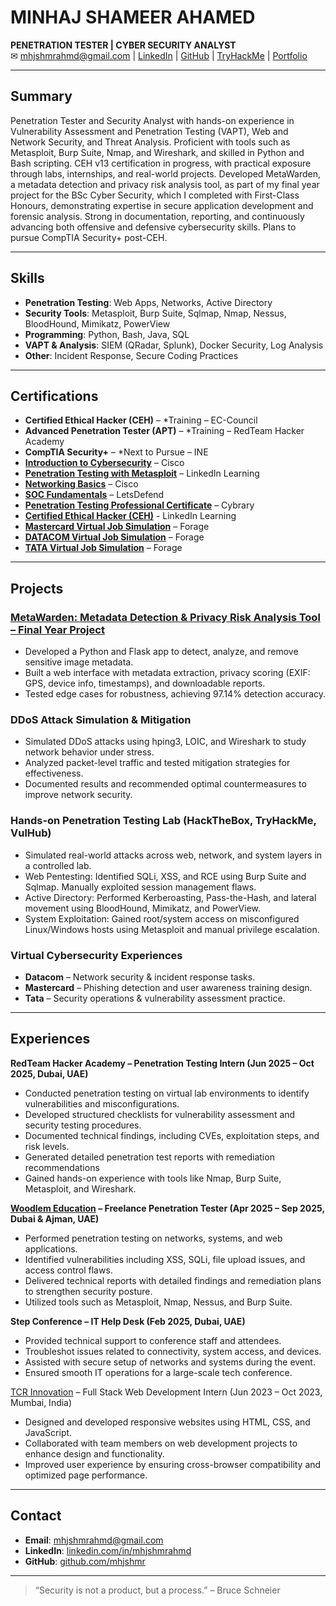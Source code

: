 # MINHAJ SHAMEER AHAMED

**PENETRATION TESTER | CYBER SECURITY ANALYST**  
✉ mhjshmrahmd@gmail.com | [LinkedIn](https://linkedin.com/in/mhjshmrahmd) | [GitHub](https://github.com/mhjshmr) | [TryHackMe](https://tryhackme.com/p/mhj.shmr) | [Portfolio](https://mhjshmr.github.io/Portfolio/)

---

## Summary

Penetration Tester and Security Analyst with hands-on experience in Vulnerability Assessment and Penetration
Testing (VAPT), Web and Network Security, and Threat Analysis. Proficient with tools such as Metasploit, Burp
Suite, Nmap, and Wireshark, and skilled in Python and Bash scripting. CEH v13 certification in progress, with
practical exposure through labs, internships, and real-world projects. Developed MetaWarden, a metadata
detection and privacy risk analysis tool, as part of my final year project for the BSc Cyber Security, which I
completed with First-Class Honours, demonstrating expertise in secure application development and forensic
analysis. Strong in documentation, reporting, and continuously advancing both offensive and defensive
cybersecurity skills. Plans to pursue CompTIA Security+ post-CEH.


---

## Skills

- **Penetration Testing**: Web Apps, Networks, Active Directory
- **Security Tools**: Metasploit, Burp Suite, Sqlmap, Nmap, Nessus, BloodHound, Mimikatz, PowerView
- **Programming**: Python, Bash, Java, SQL
- **VAPT & Analysis**: SIEM (QRadar, Splunk), Docker Security, Log Analysis
- **Other**: Incident Response, Secure Coding Practices

---

## Certifications

- **Certified Ethical Hacker (CEH)** – *Training – EC-Council
- **Advanced Penetration Tester (APT)** – *Training – RedTeam Hacker Academy
- **CompTIA Security+** – *Next to Pursue – INE 
- **[Introduction to Cybersecurity](https://github.com/mhjshmr/mhjshmr.github.io/blob/main/Certificates/Introduction%20to%20Cybersecurity.pdf)** – Cisco
- **[Penetration Testing with Metasploit](https://github.com/mhjshmr/mhjshmr.github.io/blob/main/Certificates/Penetration%20Testing%20with%20Metasploit.jpg)** – LinkedIn Learning
- **[Networking Basics](https://github.com/mhjshmr/mhjshmr.github.io/blob/main/Certificates/Networking%20Basics.pdf)** – Cisco
- **[SOC Fundamentals](https://github.com/mhjshmr/mhjshmr.github.io/blob/main/Certificates/SOC%20Fundamentals.png)** – LetsDefend
- **[Penetration Testing Professional Certificate](https://github.com/mhjshmr/mhjshmr.github.io/blob/main/Certificates/Penetration%20Testing%20Professional%20Certificate%20by%20Cybrary.jpg)** – Cybrary
- **[Certified Ethical Hacker (CEH)](https://github.com/mhjshmr/mhjshmr.io/blob/main/Certificates/Certified%20Ethical%20Hacker%20(CEH).jpg)** - LinkedIn Learning
- **[Mastercard Virtual Job Simulation](https://github.com/mhjshmr/mhjshmr.github.io/blob/main/Certificates/MasterCard-%20Completion%20Certificate.pdf)** – Forage
- **[DATACOM Virtual Job Simulation](https://github.com/mhjshmr/mhjshmr.github.io/blob/main/Certificates/Datacom%20-%20Completion%20Certificate.pdf)** – Forage
- **[TATA Virtual Job Simulation](https://github.com/mhjshmr/mhjshmr.github.io/blob/main/Certificates/Tata-%20Completion%20Certificate.pdf)** – Forage
  
---

## Projects

### [MetaWarden: Metadata Detection & Privacy Risk Analysis Tool – Final Year Project](https://github.com/mhjshmr/MetaWarden)
- Developed a Python and Flask app to detect, analyze, and remove sensitive image metadata.
- Built a web interface with metadata extraction, privacy scoring (EXIF: GPS, device info, timestamps), and downloadable reports.
- Tested edge cases for robustness, achieving 97.14% detection accuracy.

### DDoS Attack Simulation & Mitigation
- Simulated DDoS attacks using hping3, LOIC, and Wireshark to study network behavior under stress.
- Analyzed packet-level traffic and tested mitigation strategies for effectiveness.
- Documented results and recommended optimal countermeasures to improve network security.

### Hands-on Penetration Testing Lab (HackTheBox, TryHackMe, VulHub)
- Simulated real-world attacks across web, network, and system layers in a controlled lab.
- Web Pentesting: Identified SQLi, XSS, and RCE using Burp Suite and Sqlmap. Manually exploited session management flaws.
- Active Directory: Performed Kerberoasting, Pass-the-Hash, and lateral movement using BloodHound, Mimikatz, and PowerView.
- System Exploitation: Gained root/system access on misconfigured Linux/Windows hosts using Metasploit and manual privilege escalation.

### Virtual Cybersecurity Experiences
- **Datacom** – Network security & incident response tasks.
- **Mastercard** – Phishing detection and user awareness training design.
- **Tata** – Security operations & vulnerability assessment practice.

---

## Experiences

**RedTeam Hacker Academy – Penetration Testing Intern (Jun 2025 – Oct 2025, Dubai, UAE)**

- Conducted penetration testing on virtual lab environments to identify vulnerabilities and misconfigurations.
- Developed structured checklists for vulnerability assessment and security testing procedures.
- Documented technical findings, including CVEs, exploitation steps, and risk levels.
- Generated detailed penetration test reports with remediation recommendations
- Gained hands-on experience with tools like Nmap, Burp Suite, Metasploit, and Wireshark.

**[Woodlem Education](https://github.com/mhjshmr/mhjshmr.github.io/blob/main/Certificates/Freelance%20Experience%20%40%20WoodlemEd.pdf) – Freelance Penetration Tester (Apr 2025 – Sep 2025, Dubai & Ajman, UAE)** 

- Performed penetration testing on networks, systems, and web applications.
- Identified vulnerabilities including XSS, SQLi, file upload issues, and access control flaws.
- Delivered technical reports with detailed findings and remediation plans to strengthen security posture.
- Utilized tools such as Metasploit, Nmap, Nessus, and Burp Suite.

**Step Conference – IT Help Desk (Feb 2025, Dubai, UAE)**  
- Provided technical support to conference staff and attendees.
- Troubleshot issues related to connectivity, system access, and devices.
- Assisted with secure setup of networks and systems during the event.
- Ensured smooth IT operations for a large-scale tech conference.

[TCR Innovation](https://github.com/mhjshmr/mhjshmr.github.io/blob/main/Certificates/TCR%20Internship%20Completion%20Certificate.jpg) – Full Stack Web Development Intern (Jun 2023 – Oct 2023, Mumbai, India)

- Designed and developed responsive websites using HTML, CSS, and JavaScript.
- Collaborated with team members on web development projects to enhance design and functionality.
- Improved user experience by ensuring cross-browser compatibility and optimized page performance.
---

## Contact

- **Email**: mhjshmrahmd@gmail.com  
- **LinkedIn**: [linkedin.com/in/mhjshmrahmd](https://linkedin.com/in/mhjshmrahmd)  
- **GitHub**: [github.com/mhjshmr](https://github.com/mhjshmr)

---

> “Security is not a product, but a process.” – Bruce Schneier
